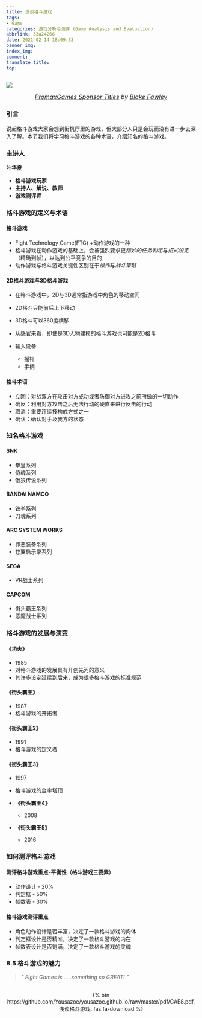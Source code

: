 ```yaml
---
title: 浅谈格斗游戏
tags:
- Game
categories: 游戏分析与测评 (Game Analysis and Evaluation)
abbrlink: 33a24266
date: 2021-02-14 18:09:53
banner_img:
index_img:
comment:
translate_title:
top:
---
```




![](https://cdn.jsdelivr.net/gh/Yousazoe/picgo-repo/img/15959466966371.5b292fe8c6cab.jpg)

<div align=center>
  <font size="3">
    <i>
      <a href="https://www.behance.net/gallery/66966371/PromaxGames-Sponsor-Titles">PromaxGames Sponsor Titles</a> by 
      <a href="https://www.behance.net/BlakeFawley">Blake Fawley</a>
    </i>
  </font>
</div>




### 引言

说起格斗游戏大家会想到街机厅里的游戏，但大部分人只是会玩而没有进一步去深入了解。本节我们将学习格斗游戏的各种术语，介绍知名的格斗游戏。

<!--more-->

### 主讲人

**叶华夏**
- **格斗游戏玩家**
- **主持人、解说、教师**
- **游戏测评师**

### 格斗游戏的定义与术语

#### 格斗游戏

- Fight Technology Game(FTG) +动作游戏的一种
- 格斗游戏在动作游戏的基础上，会被强烈要求更*精妙的任务判定*与*招式设定*（精确到帧），以达到公平竞争的目的
- 动作游戏与格斗游戏关键性区别在于*操作*与*战斗策略*

#### 2D格斗游戏与3D格斗游戏

- 在格斗游戏中，2D与3D通常指游戏中角色的移动空间
- 2D格斗只能前后上下移动
- 3D格斗可以360度横移
- 从感官来看，即使是3D人物建模的格斗游戏也可能是2D格斗

- 输入设备
  - 摇杆
  - 手柄

#### 格斗术语
  - 立回：对战双方在攻击对方成功或者防御对方进攻之前所做的一切动作
  - 确反：利用对方攻击之后无法行动的硬直来进行反击的行动
  - 取消：重要连续技构成方式之一
  - 确认：确认对手及我方的状态

### 知名格斗游戏

#### SNK

- 拳皇系列
- 侍魂系列
- 饿狼传说系列

#### BANDAI NAMCO

- 铁拳系列
- 刀魂系列

#### ARC SYSTEM WORKS

- 罪恶装备系列
- 苍翼启示录系列

#### SEGA

- VR战士系列

#### CAPCOM

- 街头霸王系列
- 恶魔战士系列

### 格斗游戏的发展与演变

#### **《功夫》**

- 1985
- 对格斗游戏的发展具有开创先河的意义
- 其许多设定延续到后来，成为很多格斗游戏的标准规范

#### **《街头霸王》**

- 1987
- 格斗游戏的开拓者

#### **《街头霸王2》**

- 1991
- 格斗游戏的定义者

#### **《街头霸王3》**

- 1997
- 格斗游戏的金字塔顶

- **《街头霸王4》**
  - 2008
- **《街头霸王5》**
  - 2016

### 如何测评格斗游戏

#### 测评格斗游戏重点-平衡性（格斗游戏三要素）

- 动作设计 - 20%
- 判定框 - 50%
- 帧数表 - 30%

#### 格斗游戏测评重点

- 角色动作设计是否丰富，决定了一款格斗游戏的肉体
- 判定框设计是否精准，决定了一款格斗游戏的内在
- 帧数表设计是否饱满，决定了一款格斗游戏的灵魂

### 8.5 格斗游戏的魅力

> *" Fight Games is......something so GREAT! "*





<br/>

<center>{% btn https://github.com/Yousazoe/yousazoe.github.io/raw/master/pdf/GAE8.pdf, 浅谈格斗游戏, fas fa-download %}</center>

